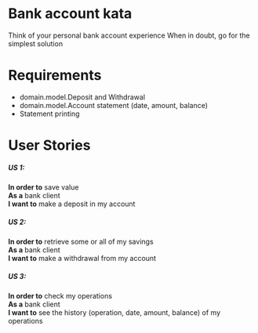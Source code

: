 # Bank account kata
Think of your personal bank account experience When in doubt, go for the simplest solution

# Requirements
- domain.model.Deposit and Withdrawal
- domain.model.Account statement (date, amount, balance)
- Statement printing
 
# User Stories
##### US 1:
**In order to** save value  
**As a** bank client  
**I want to** make a deposit in my account  
 
##### US 2: 
**In order to** retrieve some or all of my savings  
**As a** bank client  
**I want to** make a withdrawal from my account  
 
##### US 3: 
**In order to** check my operations  
**As a** bank client  
**I want to** see the history (operation, date, amount, balance)  of my operations  
